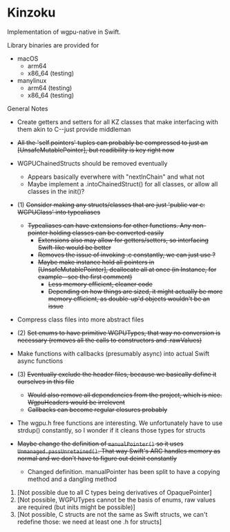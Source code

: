 # Kinzoku

Implementation of wgpu-native in Swift.

Library binaries are provided for
 - macOS
   - arm64
   - x86_64 (testing)
 - manylinux
   - arm64 (testing)
   - x86_64 (testing)

General Notes
 - Create getters and setters for all KZ classes that make interfacing with them akin to C--just provide middleman
 - ~~All the 'self.pointers' tuples can probably be compressed to just an [UnsafeMutablePointer<Any>], but readibility is key right now~~
 - WGPUChainedStructs should be removed eventually
   - Appears basically everwhere with "nextInChain" and what not
   - Maybe implement a .intoChainedStruct() for all classes, or allow all classes in the init()?
 - (1) ~~Consider making any structs/classes that are just 'public var c: WGPUClass' into typealiases~~
   - ~~Typealiases can have extensions for other functions. Any non-pointer holding classes can be converted easily~~
     - ~~Extensions also may allow for getters/setters, so interfacing Swift-like would be better~~
     - ~~Removes the issue of invoking .c constantly, we can just use ?~~
     - ~~Maybe make instance hold all pointers in [UnsafeMutablePointer<Any>], deallocate all at once (in Instance, for example--see the first comment)~~
       - ~~Less memory efficient, cleaner code~~
       - ~~Depending on how things are sized, it might actually be more memory efficient, as double-up'd objects wouldn't be an issue~~

 - Compress class files into more abstract files
 - (2) ~~Set enums to have primitive WGPUTypes, that way no conversion is necessary (removes all the calls to constructors and .rawValues)~~

 - Make functions with callbacks (presumably async) into actual Swift async functions
 - (3) ~~Eventually exclude the header files, because we basically define it ourselves in this file~~
   - ~~Would also remove all dependencies from the project, which is nice. WgpuHeaders would be irrelevent~~
   - ~~Callbacks can become regular closures probably~~
 - The wgpu.h free functions are interesting. We unfortunately have to use strdup() constantly, so I wonder if it cleans those types for structs
 - ~~Maybe change the definition of `manualPointer()` so it uses `Unmanaged.passUnretained()`. That way Swift's ARC handles memory as normal and we don't have to figure out deinit constantly~~
   - Changed definition. manualPointer has been split to have a copying method and a dangling method

1. [Not possible due to all C types being derivatives of OpaquePointer]
2. [Not possible, WGPUTypes cannot be the basis of enums, raw values are required (but inits might be possible)]
3. [Not possible, C structs are not the same as Swift structs, we can't redefine those: we need at least one .h for structs]
